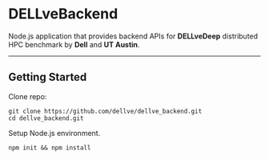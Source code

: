 DELLveBackend
============

Node.js application that provides backend APIs for **DELLveDeep** distributed HPC benchmark by **Dell** and **UT Austin**.  

----------


Getting Started
----------------------

Clone repo:

```
git clone https://github.com/dellve/dellve_backend.git
cd dellve_backend.git
```

Setup Node.js environment.

```
npm init && npm install
``` 
